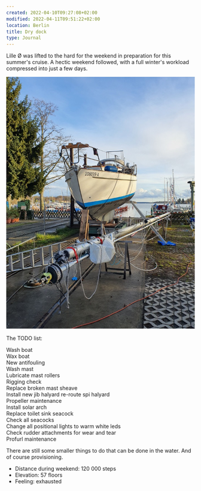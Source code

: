 ```yaml
---
created: 2022-04-10T09:27:08+02:00
modified: 2022-04-11T09:51:22+02:00
location: Berlin
title: Dry dock
type: Journal
---
```


Lille Ø was lifted to the hard for the weekend in preparation for this summer's cruise. A hectic weekend followed, with a full winter's workload compressed into just a few days.

![Status in the end of Saturday](../2022/e8ce05184bf0b172d9d0f039a07534f1.jpg) 

The TODO list:

Wash boat\
Wax boat\
New antifouling\
Wash mast\
Lubricate mast rollers\
Rigging check\
Replace broken mast sheave\
Install new jib halyard
re-route spi halyard\
Propeller maintenance\
Install solar arch\
Replace toilet sink seacock\
Check all seacocks\
Change all positional lights to warm white leds\
Check rudder attachments for wear and tear\
Profurl maintenance

There are still some smaller things to do that can be done in the water. And of course provisioning.

* Distance during weekend: 120 000 steps
* Elevation: 57 floors
* Feeling: exhausted
